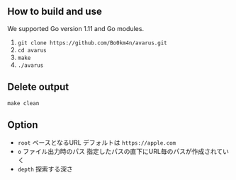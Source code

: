 ## How to build and use
We supported Go version 1.11 and Go modules.

1. `git clone https://github.com/Bo0km4n/avarus.git`
2. `cd avarus`
3. `make`
4. `./avarus`

## Delete output
`make clean`

## Option
- `root` ベースとなるURL デフォルトは `https://apple.com`
- `o` ファイル出力時のパス 指定したパスの直下にURL毎のパスが作成されていく
- `depth` 探索する深さ